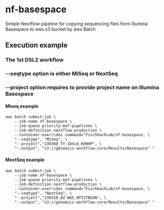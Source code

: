 # nf-basespace

Simple Nextflow pipeline for copying sequencing files from Illumina Basespace to aws s3 bucket by aws Batch

## Execution example
### The 1st DSL2 workflow
### --seqtype option is either MiSeq or NextSeq
### --project option requires to provide project name on Illumina Basespace

#### Miseq example
```
aws batch submit-job \
    --job-name nf-basespace \
    --job-queue priority-maf-pipelines \
    --job-definition nextflow-production \
    --container-overrides command="FischbachLab/nf-basespace, \
    "--seqtype", "MiSeq", \
    "--project","230308_TY-16Sv4_KH9HP", \
    "--output", "s3://genomics-workflow-core/Results/Basespace" "
```
#### MextSeq example
```
aws batch submit-job \
    --job-name nf-basespace \
    --job-queue priority-maf-pipelines \
    --job-definition nextflow-production \
    --container-overrides command="FischbachLab/nf-basespace, \
    "--seqtype", "NextSeq", \
    "--project","230310_AZ-WGS_HT52TBGXN", \
    "--output", "s3://genomics-workflow-core/Results/Basespace" "
```
